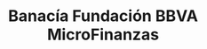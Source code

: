 ---
title: "Banacía Fundación BBVA MicroFinanzas"
url: /pereira/banacia-fundacion-bbva-microfinanzas/
shop: prestamista
---